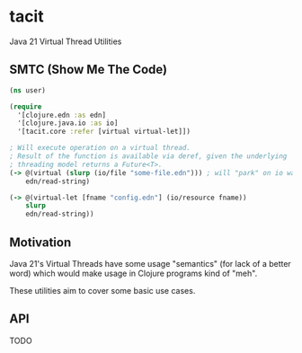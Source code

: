 # tacit

Java 21 Virtual Thread Utilities

## SMTC (Show Me The Code)

```clojure
(ns user)

(require
  '[clojure.edn :as edn]
  '[clojure.java.io :as io]
  '[tacit.core :refer [virtual virtual-let]])

; Will execute operation on a virtual thread.
; Result of the function is available via deref, given the underlying
; threading model returns a Future<T>.
(-> @(virtual (slurp (io/file "some-file.edn"))) ; will "park" on io wait
    edn/read-string)

(-> @(virtual-let [fname "config.edn"] (io/resource fname))
    slurp
    edn/read-string))
```

## Motivation

Java 21's Virtual Threads have some usage "semantics" (for lack of a better word)
which would make usage in Clojure programs kind of "meh".

These utilities aim to cover some basic use cases.

## API

TODO
